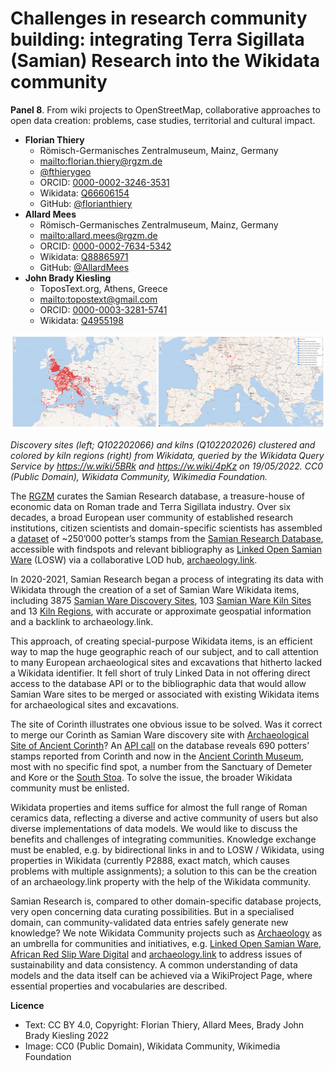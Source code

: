 # Challenges in research community building: integrating Terra Sigillata (Samian) Research into the Wikidata community

**Panel 8**. From wiki projects to OpenStreetMap, collaborative approaches to open data creation: problems, case studies, territorial and cultural impact.

-   **Florian Thiery**
    -   Römisch-Germanisches Zentralmuseum, Mainz, Germany
    -   <mailto:florian.thiery@rgzm.de>
    -   [@fthierygeo](https://twitter.com/fthierygeo)
    -   ORCID: [0000-0002-3246-3531](https://orcid.org/0000-0002-3246-3531)
    -   Wikidata: [Q66606154](http://www.wikidata.org/entity/Q66606154)
    -   GitHub: [@florianthiery](http://github.com/florianthiery)
-   **Allard Mees**
    -   Römisch-Germanisches Zentralmuseum, Mainz, Germany
    -   <mailto:allard.mees@rgzm.de>
    -   ORCID: [0000-0002-7634-5342](https://orcid.org/0000-0002-7634-5342)
    -   Wikidata: [Q88865971](http://www.wikidata.org/entity/Q88865971)
    -   GitHub: [@AllardMees](http://github.com/AllardMees)
-   **John Brady Kiesling**
    -   ToposText.org, Athens, Greece
    -   <mailto:topostext@gmail.com>
    -   ORCID: [0000-0003-3281-5741](https://orcid.org/0000-0003-3281-5741)
    -   Wikidata: [Q4955198](http://www.wikidata.org/entity/Q4955198)

![Discovery sites (left; Q102202066) and kilns (Q102202026) clustered and colored by kiln regions (right) from Wikidata, queried by the Wikidata Query Service on 19/05/2022](thiery-mees-kiesling.png)

*Discovery sites (left; Q102202066) and kilns (Q102202026) clustered and colored by kiln regions (right) from Wikidata, queried by the Wikidata Query Service by <https://w.wiki/5BRk> and <https://w.wiki/4pKz> on 19/05/2022. CC0 (Public Domain), Wikidata Community, Wikimedia Foundation.*



The [RGZM](http://www.wikidata.org/entity/Q878029) curates the Samian Research database, a treasure-house of economic data on Roman trade and Terra Sigillata industry. Over six decades, a broad European user community of established research institutions, citizen scientists and domain-specific scientists has assembled a [dataset](https://doi.org/10.5281/zenodo.4305708) of ~250’000 potter’s stamps from the [Samian Research Database](https://www.rgzm.de/samian), accessible with findspots and relevant bibliography as [Linked Open Samian Ware](https://rgzm.github.io/samian-lod/) (LOSW) via a collaborative LOD hub, [archaeology.link](https://archaeology.link).

In 2020-2021, Samian Research began a process of integrating its data with Wikidata through the creation of a set of Samian Ware Wikidata items, including 3875 [Samian Ware Discovery Sites](https://w.wiki/5BRk), 103 [Samian Ware Kiln Sites](https://w.wiki/4pKz) and 13 [Kiln Regions](https://w.wiki/4pL4), with accurate or approximate geospatial information and a backlink to archaeology.link.

This approach, of creating special-purpose Wikidata items, is an efficient way to map the huge geographic reach of our subject, and to call attention to many European archaeological sites and excavations that hitherto lacked a Wikidata identifier. It fell short of truly Linked Data in not offering direct access to the database API or to the bibliographic data that would allow Samian Ware sites to be merged or associated with existing Wikidata items for archaeological sites and excavations.

The site of Corinth illustrates one obvious issue to be solved. Was it correct to merge our Corinth as Samian Ware discovery site with [Archaeological Site of Ancient Corinth](http://www.wikidata.org/entity/Q60790987)? An [API call](https://www.rgzm.de/rest/samianresearch/stamprecords?site=Corinth) on the database reveals 690 potters’ stamps reported from Corinth and now in the [Ancient Corinth Museum](http://www.wikidata.org/entity/Q4785384), most with no specific find spot, a number from the Sanctuary of Demeter and Kore or the [South Stoa](http://www.wikidata.org/entity/Q23894509). To solve the issue, the broader Wikidata community must be enlisted.

Wikidata properties and items suffice for almost the full range of Roman ceramics data, reflecting a diverse and active community of users but also diverse implementations of data models. We would like to discuss the benefits and challenges of integrating communities. Knowledge exchange must be enabled, e.g. by bidirectional links in and to LOSW / Wikidata, using properties in Wikidata (currently P2888, exact match, which causes problems with multiple assignments); a solution to this can be the creation of an archaeology.link property with the help of the Wikidata community.

Samian Research is, compared to other domain-specific database projects, very open concerning data curating possibilities. But in a specialised domain, can community-validated data entries safely generate new knowledge? We note Wikidata Community projects such as [Archaeology](https://www.wikidata.org/wiki/Wikidata:WikiProject_Archaeology) as an umbrella for communities and initiatives, e.g. [Linked Open Samian Ware](https://www.wikidata.org/wiki/Wikidata:WikiProject_Linked_Open_Samian_Ware), [African Red Slip Ware Digital](https://www.wikidata.org/wiki/Wikidata:WikiProject_African_Red_Slip_Ware_Digital) and [archaeology.link](https://www.wikidata.org/wiki/Wikidata:WikiProject_ArchaeologyLink) to address issues of sustainability and data consistency. A common understanding of data models and the data itself can be achieved via a WikiProject Page, where essential properties and vocabularies are described.


**Licence**

- Text: CC BY 4.0, Copyright: Florian Thiery, Allard Mees, Brady John Brady Kiesling 2022
- Image: CC0 (Public Domain), Wikidata Community, Wikimedia Foundation
